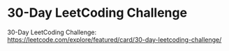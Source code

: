 # 30-Day LeetCoding Challenge
30-Day LeetCoding Challenge: https://leetcode.com/explore/featured/card/30-day-leetcoding-challenge/
